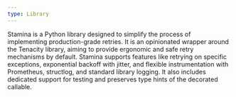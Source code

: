 ```yaml
---
type: Library
---
```


Stamina is a Python library designed to simplify the process of implementing production-grade retries. It is an opinionated wrapper around the Tenacity library, aiming to provide ergonomic and safe retry mechanisms by default. Stamina supports features like retrying on specific exceptions, exponential backoff with jitter, and flexible instrumentation with Prometheus, structlog, and standard library logging. It also includes dedicated support for testing and preserves type hints of the decorated callable.